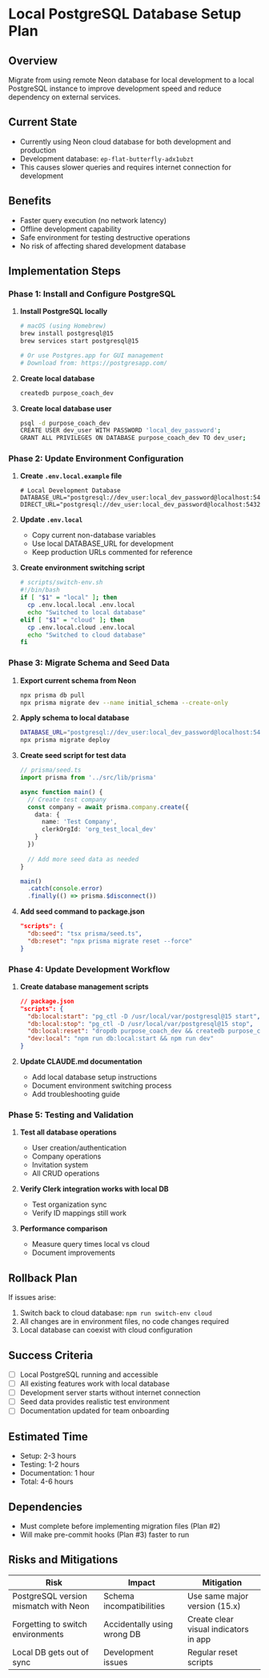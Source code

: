 # Local PostgreSQL Database Setup Plan

## Overview
Migrate from using remote Neon database for local development to a local PostgreSQL instance to improve development speed and reduce dependency on external services.

## Current State
- Currently using Neon cloud database for both development and production
- Development database: `ep-flat-butterfly-adx1ubzt`
- This causes slower queries and requires internet connection for development

## Benefits
- Faster query execution (no network latency)
- Offline development capability
- Safe environment for testing destructive operations
- No risk of affecting shared development database

## Implementation Steps

### Phase 1: Install and Configure PostgreSQL
1. **Install PostgreSQL locally**
   ```bash
   # macOS (using Homebrew)
   brew install postgresql@15
   brew services start postgresql@15
   
   # Or use Postgres.app for GUI management
   # Download from: https://postgresapp.com/
   ```

2. **Create local database**
   ```bash
   createdb purpose_coach_dev
   ```

3. **Create local database user**
   ```bash
   psql -d purpose_coach_dev
   CREATE USER dev_user WITH PASSWORD 'local_dev_password';
   GRANT ALL PRIVILEGES ON DATABASE purpose_coach_dev TO dev_user;
   ```

### Phase 2: Update Environment Configuration
1. **Create `.env.local.example` file**
   ```env
   # Local Development Database
   DATABASE_URL="postgresql://dev_user:local_dev_password@localhost:5432/purpose_coach_dev"
   DIRECT_URL="postgresql://dev_user:local_dev_password@localhost:5432/purpose_coach_dev"
   ```

2. **Update `.env.local`**
   - Copy current non-database variables
   - Use local DATABASE_URL for development
   - Keep production URLs commented for reference

3. **Create environment switching script**
   ```bash
   # scripts/switch-env.sh
   #!/bin/bash
   if [ "$1" = "local" ]; then
     cp .env.local.local .env.local
     echo "Switched to local database"
   elif [ "$1" = "cloud" ]; then
     cp .env.local.cloud .env.local
     echo "Switched to cloud database"
   fi
   ```

### Phase 3: Migrate Schema and Seed Data
1. **Export current schema from Neon**
   ```bash
   npx prisma db pull
   npx prisma migrate dev --name initial_schema --create-only
   ```

2. **Apply schema to local database**
   ```bash
   DATABASE_URL="postgresql://dev_user:local_dev_password@localhost:5432/purpose_coach_dev" \
   npx prisma migrate deploy
   ```

3. **Create seed script for test data**
   ```typescript
   // prisma/seed.ts
   import prisma from '../src/lib/prisma'
   
   async function main() {
     // Create test company
     const company = await prisma.company.create({
       data: {
         name: 'Test Company',
         clerkOrgId: 'org_test_local_dev'
       }
     })
     
     // Add more seed data as needed
   }
   
   main()
     .catch(console.error)
     .finally(() => prisma.$disconnect())
   ```

4. **Add seed command to package.json**
   ```json
   "scripts": {
     "db:seed": "tsx prisma/seed.ts",
     "db:reset": "npx prisma migrate reset --force"
   }
   ```

### Phase 4: Update Development Workflow
1. **Create database management scripts**
   ```json
   // package.json
   "scripts": {
     "db:local:start": "pg_ctl -D /usr/local/var/postgresql@15 start",
     "db:local:stop": "pg_ctl -D /usr/local/var/postgresql@15 stop",
     "db:local:reset": "dropdb purpose_coach_dev && createdb purpose_coach_dev && npx prisma migrate deploy && npm run db:seed",
     "dev:local": "npm run db:local:start && npm run dev"
   }
   ```

2. **Update CLAUDE.md documentation**
   - Add local database setup instructions
   - Document environment switching process
   - Add troubleshooting guide

### Phase 5: Testing and Validation
1. **Test all database operations**
   - User creation/authentication
   - Company operations
   - Invitation system
   - All CRUD operations

2. **Verify Clerk integration works with local DB**
   - Test organization sync
   - Verify ID mappings still work

3. **Performance comparison**
   - Measure query times local vs cloud
   - Document improvements

## Rollback Plan
If issues arise:
1. Switch back to cloud database: `npm run switch-env cloud`
2. All changes are in environment files, no code changes required
3. Local database can coexist with cloud configuration

## Success Criteria
- [ ] Local PostgreSQL running and accessible
- [ ] All existing features work with local database
- [ ] Development server starts without internet connection
- [ ] Seed data provides realistic test environment
- [ ] Documentation updated for team onboarding

## Estimated Time
- Setup: 2-3 hours
- Testing: 1-2 hours
- Documentation: 1 hour
- Total: 4-6 hours

## Dependencies
- Must complete before implementing migration files (Plan #2)
- Will make pre-commit hooks (Plan #3) faster to run

## Risks and Mitigations
| Risk | Impact | Mitigation |
|------|--------|------------|
| PostgreSQL version mismatch with Neon | Schema incompatibilities | Use same major version (15.x) |
| Forgetting to switch environments | Accidentally using wrong DB | Create clear visual indicators in app |
| Local DB gets out of sync | Development issues | Regular reset scripts |